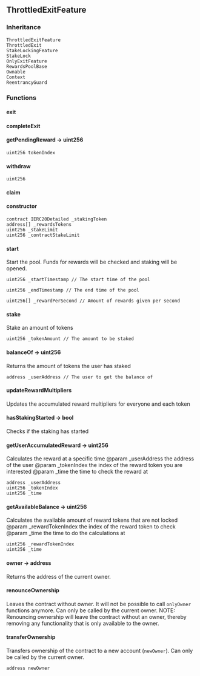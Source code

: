 ## ThrottledExitFeature





### Inheritance

    ThrottledExitFeature
    ThrottledExit
    StakeLockingFeature
    StakeLock
    OnlyExitFeature
    RewardsPoolBase
    Ownable
    Context
    ReentrancyGuard


### Functions

  #### exit

  

  

  #### completeExit

  

  

  #### getPendingReward → uint256

  

  

    uint256 tokenIndex 
  #### withdraw

  

  

    uint256  
  #### claim

  

  

  #### constructor

  

  

    contract IERC20Detailed _stakingToken 
    address[] _rewardsTokens 
    uint256 _stakeLimit 
    uint256 _contractStakeLimit 
  #### start

  

  Start the pool. Funds for rewards will be checked and staking will be opened.


    uint256 _startTimestamp // The start time of the pool

    uint256 _endTimestamp // The end time of the pool

    uint256[] _rewardPerSecond // Amount of rewards given per second
  #### stake

  

  Stake an amount of tokens


    uint256 _tokenAmount // The amount to be staked
  #### balanceOf → uint256

  

  Returns the amount of tokens the user has staked


    address _userAddress // The user to get the balance of
  #### updateRewardMultipliers

  

  Updates the accumulated reward multipliers for everyone and each token

  #### hasStakingStarted → bool

  

  Checks if the staking has started

  #### getUserAccumulatedReward → uint256

  

  Calculates the reward at a specific time
		@param _userAddress the address of the user
		@param _tokenIndex the index of the reward token you are interested
        @param _time the time to check the reward at

    address _userAddress 
    uint256 _tokenIndex 
    uint256 _time 
  #### getAvailableBalance → uint256

  

  Calculates the available amount of reward tokens that are not locked
		@param _rewardTokenIndex the index of the reward token to check
		@param _time the time to do the calculations at

    uint256 _rewardTokenIndex 
    uint256 _time 
  #### owner → address

  

  Returns the address of the current owner.

  #### renounceOwnership

  

  Leaves the contract without owner. It will not be possible to call
`onlyOwner` functions anymore. Can only be called by the current owner.
NOTE: Renouncing ownership will leave the contract without an owner,
thereby removing any functionality that is only available to the owner.

  #### transferOwnership

  

  Transfers ownership of the contract to a new account (`newOwner`).
Can only be called by the current owner.

    address newOwner 


